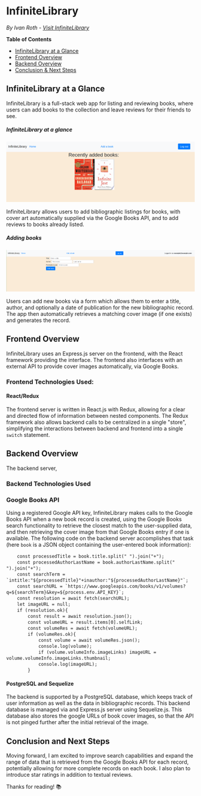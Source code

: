 # InfiniteLibrary
*By Ivan Roth - [Visit InfiniteLibrary](http://the-infinite-library.herokuapp.com/)*

**Table of Contents**
* [InfiniteLibrary at a Glance](#infinitelibrary-at-a-glance)
* [Frontend Overview](#frontend-overview)
* [Backend Overview](#backend-overview)
* [Conclusion & Next Steps](#conclusion-and-next-steps)

## InfiniteLibrary at a Glance
InfiniteLibrary is a full-stack web app for listing and reviewing books, where users can add books to the collection and leave reviews for their friends to see.


##### InfiniteLibrary at a glance
![InfiniteLibrary at a glance](overview.png)

InfiniteLibrary allows users to add bibliographic listings for books, with cover art automatically supplied via the Google Books API, and to add reviews to books already listed.

##### Adding books
![Adding a book by form](addbook.png)

Users can add new books via a form which allows them to enter a title, author, and optionally a date of publication for the new bibliographic record. The app then automatically retrieves a matching cover image (if one exists) and generates the record.

## Frontend Overview
InfiniteLibrary uses an Express.js server on the frontend, with the React framework providing the interface. The frontend also interfaces with an external API to provide cover images automatically, via Google Books.

### Frontend Technologies Used:
#### React/Redux
The frontend server is written in React.js with Redux, allowing for a clear and directed flow of information between nested components. The Redux framework also allows backend calls to be centralized in a single "store", simplifying the interactions between backend and frontend into a single ``switch`` statement.

## Backend Overview
The backend server,

### Backend Technologies Used

### Google Books API
Using a registered Google API key, InfiniteLibrary makes calls to the Google Books API when a new book record is created, using the Google Books search functionality to retrieve the closest match to the user-supplied data, and then retrieving the cover image from that Google Books entry if one is available. The following code on the backend server accomplishes that task (here ``book`` is a JSON object containing the user-entered book information):

```
    const processedTitle = book.title.split(" ").join("+");
    const processedAuthorLastName = book.authorLastName.split(" ").join("+");
    const searchTerm = `intitle:"${processedTitle}"+inauthor:"${processedAuthorLastName}"`;
    const searchURL = `https://www.googleapis.com/books/v1/volumes?q=${searchTerm}&key=${process.env.API_KEY}`;
    const resolution = await fetch(searchURL);
    let imageURL = null;
    if (resolution.ok){
        const result = await resolution.json();
        const volumeURL = result.items[0].selfLink;
        const volumeRes = await fetch(volumeURL);
        if (volumeRes.ok){
            const volume = await volumeRes.json();
            console.log(volume);
            if (volume.volumeInfo.imageLinks) imageURL = volume.volumeInfo.imageLinks.thumbnail;
            console.log(imageURL);
        }
```

#### PostgreSQL and Sequelize
The backend is supported by a PostgreSQL database, which keeps track of user information as well as the data in bibliographic records. This backend database is managed via and Express.js server using Sequelize.js. This database also stores the google URLs of book cover images, so that the API is not pinged further after the initial retrieval of the image.

## Conclusion and Next Steps

Moving forward, I am excited to improve search capabilities and expand the range of data that is retrieved from the Google Books API for each record, potentially allowing for more complete records on each book. I also plan to introduce star ratings in addition to textual reviews.

Thanks for reading! 📚
